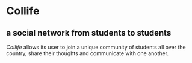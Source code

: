 # Collife
## a social network from students to students 

*Collife* allows its user to join a unique community of students all over the country, share their thoughts and communicate with one another.
